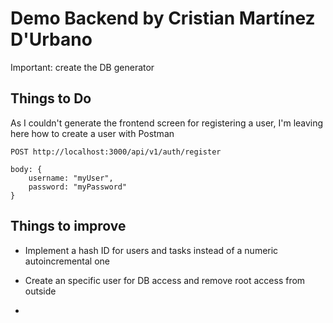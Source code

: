 # Demo Backend by Cristian Martínez D'Urbano

Important: create the DB generator

## Things to Do

As I couldn't generate the frontend screen for registering a user, I'm leaving here how to create a user with Postman

``` text
POST http://localhost:3000/api/v1/auth/register

body: {
    username: "myUser",
    password: "myPassword"
}
```
  
## Things to improve

- Implement a hash ID for users and tasks instead of a numeric autoincremental one
- Create an specific user for DB access and remove root access from outside

- 